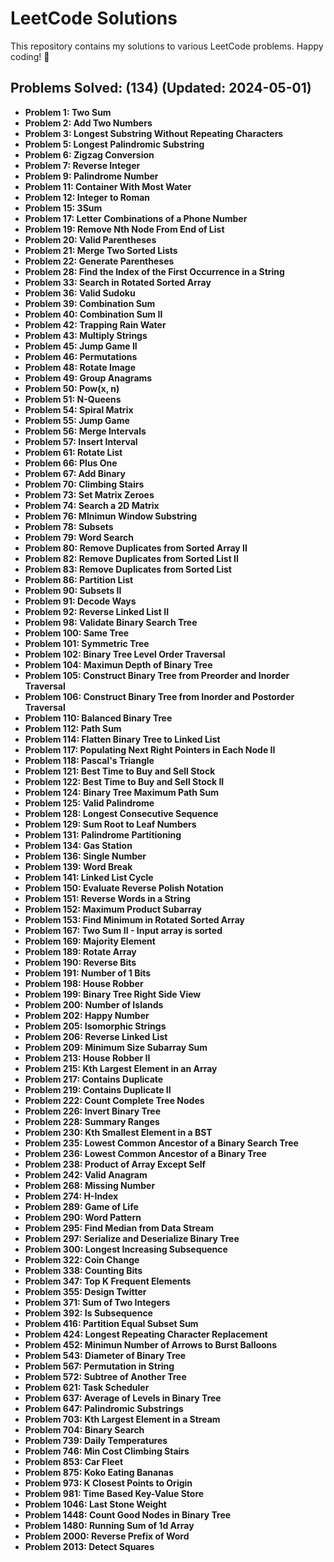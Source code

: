 # LeetCode Solutions

This repository contains my solutions to various LeetCode problems. Happy coding! 🚀

## Problems Solved: (134) (Updated: 2024-05-01)
- **Problem 1: Two Sum**
- **Problem 2: Add Two Numbers**
- **Problem 3: Longest Substring Without Repeating Characters**
- **Problem 5: Longest Palindromic Substring**
- **Problem 6: Zigzag Conversion**
- **Problem 7: Reverse Integer**
- **Problem 9: Palindrome Number**
- **Problem 11: Container With Most Water**
- **Problem 12: Integer to Roman**
- **Problem 15: 3Sum**
- **Problem 17: Letter Combinations of a Phone Number**
- **Problem 19: Remove Nth Node From End of List**
- **Problem 20: Valid Parentheses**
- **Problem 21: Merge Two Sorted Lists**
- **Problem 22: Generate Parentheses**
- **Problem 28: Find the Index of the First Occurrence in a String**
- **Problem 33: Search in Rotated Sorted Array**
- **Problem 36: Valid Sudoku**
- **Problem 39: Combination Sum**
- **Problem 40: Combination Sum II**
- **Problem 42: Trapping Rain Water**
- **Problem 43: Multiply Strings**
- **Problem 45: Jump Game II**
- **Problem 46: Permutations**
- **Problem 48: Rotate Image**
- **Problem 49: Group Anagrams**
- **Problem 50: Pow(x, n)**
- **Problem 51: N-Queens**
- **Problem 54: Spiral Matrix**
- **Problem 55: Jump Game**
- **Problem 56: Merge Intervals**
- **Problem 57: Insert Interval**
- **Problem 61: Rotate List**
- **Problem 66: Plus One**
- **Problem 67: Add Binary**
- **Problem 70: Climbing Stairs**
- **Problem 73: Set Matrix Zeroes**
- **Problem 74: Search a 2D Matrix**
- **Problem 76: MInimun Window Substring**
- **Problem 78: Subsets**
- **Problem 79: Word Search**
- **Problem 80: Remove Duplicates from Sorted Array II**
- **Problem 82: Remove Duplicates from Sorted List II**
- **Problem 83: Remove Duplicates from Sorted List**
- **Problem 86: Partition List**
- **Problem 90: Subsets II**
- **Problem 91: Decode Ways**
- **Problem 92: Reverse Linked List II**
- **Problem 98: Validate Binary Search Tree**
- **Problem 100: Same Tree**
- **Problem 101: Symmetric Tree**
- **Problem 102: Binary Tree Level Order Traversal**
- **Problem 104: Maximun Depth of Binary Tree**
- **Problem 105: Construct Binary Tree from Preorder and Inorder Traversal**
- **Problem 106: Construct Binary Tree from Inorder and Postorder Traversal**
- **Problem 110: Balanced Binary Tree**
- **Problem 112: Path Sum**
- **Problem 114: Flatten Binary Tree to Linked List**
- **Problem 117: Populating Next Right Pointers in Each Node II**
- **Problem 118: Pascal's Triangle**
- **Problem 121: Best Time to Buy and Sell Stock**
- **Problem 122: Best Time to Buy and Sell Stock II**
- **Problem 124: Binary Tree Maximum Path Sum**
- **Problem 125: Valid Palindrome**
- **Problem 128: Longest Consecutive Sequence**
- **Problem 129: Sum Root to Leaf Numbers**
- **Problem 131: Palindrome Partitioning**
- **Problem 134: Gas Station**
- **Problem 136: Single Number**
- **Problem 139: Word Break**
- **Problem 141: Linked List Cycle**
- **Problem 150: Evaluate Reverse Polish Notation**
- **Problem 151: Reverse Words in a String**
- **Problem 152: Maximum Product Subarray**
- **Problem 153: Find Minimum in Rotated Sorted Array**
- **Problem 167: Two Sum II - Input array is sorted**
- **Problem 169: Majority Element**
- **Problem 189: Rotate Array**
- **Problem 190: Reverse Bits**
- **Problem 191: Number of 1 Bits**
- **Problem 198: House Robber**
- **Problem 199: Binary Tree Right Side View**
- **Problem 200: Number of Islands**
- **Problem 202: Happy Number**
- **Problem 205: Isomorphic Strings**
- **Problem 206: Reverse Linked List**
- **Problem 209: Minimum Size Subarray Sum**
- **Problem 213: House Robber II**
- **Problem 215: Kth Largest Element in an Array**
- **Problem 217: Contains Duplicate**
- **Problem 219: Contains Duplicate II**
- **Problem 222: Count Complete Tree Nodes**
- **Problem 226: Invert Binary Tree**
- **Problem 228: Summary Ranges**
- **Problem 230: Kth Smallest Element in a BST**
- **Problem 235: Lowest Common Ancestor of a Binary Search Tree**
- **Problem 236: Lowest Common Ancestor of a Binary Tree**
- **Problem 238: Product of Array Except Self**
- **Problem 242: Valid Anagram**
- **Problem 268: Missing Number**
- **Problem 274: H-Index**
- **Problem 289: Game of Life**
- **Problem 290: Word Pattern**
- **Problem 295: Find Median from Data Stream**
- **Problem 297: Serialize and Deserialize Binary Tree**
- **Problem 300: Longest Increasing Subsequence**
- **Problem 322: Coin Change**
- **Problem 338: Counting Bits**
- **Problem 347: Top K Frequent Elements**
- **Problem 355: Design Twitter**
- **Problem 371: Sum of Two Integers**
- **Problem 392: Is Subsequence**
- **Problem 416: Partition Equal Subset Sum**
- **Problem 424: Longest Repeating Character Replacement**
- **Problem 452: Minimun Number of Arrows to Burst Balloons**
- **Problem 543: Diameter of Binary Tree**
- **Problem 567: Permutation in String**
- **Problem 572: Subtree of Another Tree**
- **Problem 621: Task Scheduler**
- **Problem 637: Average of Levels in Binary Tree**
- **Problem 647: Palindromic Substrings**
- **Problem 703: Kth Largest Element in a Stream**
- **Problem 704: Binary Search**
- **Problem 739: Daily Temperatures**
- **Problem 746: Min Cost Climbing Stairs**
- **Problem 853: Car Fleet**
- **Problem 875: Koko Eating Bananas**
- **Problem 973: K Closest Points to Origin**
- **Problem 981: Time Based Key-Value Store**
- **Problem 1046: Last Stone Weight**
- **Problem 1448: Count Good Nodes in Binary Tree**
- **Problem 1480: Running Sum of 1d Array**
- **Problem 2000: Reverse Prefix of Word**
- **Problem 2013: Detect Squares**